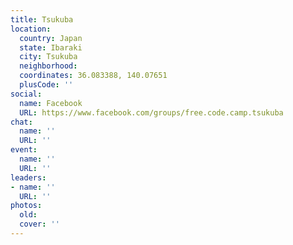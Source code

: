 ```yaml
---
title: Tsukuba
location:
  country: Japan
  state: Ibaraki
  city: Tsukuba
  neighborhood: 
  coordinates: 36.083388, 140.07651
  plusCode: ''
social:
  name: Facebook
  URL: https://www.facebook.com/groups/free.code.camp.tsukuba
chat:
  name: ''
  URL: ''
event:
  name: ''
  URL: ''
leaders:
- name: ''
  URL: ''
photos:
  old: 
  cover: ''
---
```

